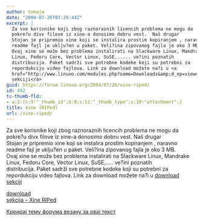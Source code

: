 ```yaml
---
author: tomaja
date: "2004-07-26T07:29:44Z"
excerpt: |
  Za sve korisnike koji zbog raznoraznih licencih problema ne mogu da
  pokre?u divx filove iz xine-a donosimo dobru vest.  Naš drugar
  Stojan je pripremio xine koji se instalira prostim kopiranjem , naravno
  readme fajl je uklju?en u paket. Veli?ina zipovanog fajla je oko 3 MB.
  Ovaj xine se može bez problema instalirati na Slackware Linux, Mandrake
  Linux, Fedoru Core, Vector Linux, SuSE,..... ve?ini poznatih
  distribucija. Paket sadrži sve potrebne kodeke koji su potrebni za
  repordukciju video fajlova. Link za download možete na?i u <a
  href="http://www.linuxo.com/modules.php?name=Downloads&amp;d_op=viewdownload&amp;cid=3">download
  sekciji</a>
guid: https://forum.linuxo.org/2004/07/26/xine-riped/
id: 492
tc-thumb-fld:
- a:2:{s:9:"_thumb_id";b:0;s:11:"_thumb_type";s:10:"attachment";}
title: Xine (RIPed)
url: /xine-riped/
---
```

Za sve korisnike koji zbog raznoraznih licencih problema ne mogu da  
pokre?u divx filove iz xine-a donosimo dobru vest. Naš drugar  
Stojan je pripremio xine koji se instalira prostim kopiranjem , naravno  
readme fajl je uklju?en u paket. Veli?ina zipovanog fajla je oko 3 MB.  
Ovaj xine se može bez problema instalirati na Slackware Linux, Mandrake  
Linux, Fedoru Core, Vector Linux, SuSE,&#8230;.. ve?ini poznatih  
distribucija. Paket sadrži sve potrebne kodeke koji su potrebni za  
repordukciju video fajlova. Link za download možete na?i u [download  
sekciji](http://www.linuxo.com/modules.php?name=Downloads&d_op=viewdownload&cid=3)<!--break-->

[download  
sekcija &#8211; Xine RIPed](http://www.linuxo.com/modules.php?name=Downloads&d_op=viewdownload&cid=3)

[Креирај тему форума везану за овај текст](https://linuxo.org/nova-tema-na-forumu/?se_pid=492)